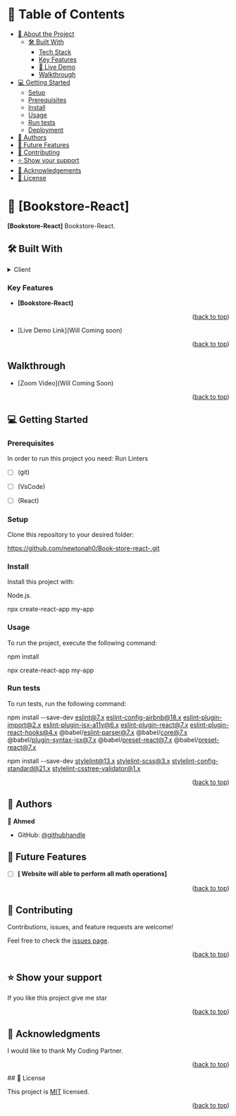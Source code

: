 <a name="readme-top"></a>

<div align="center">
  
</div>

# 📗 Table of Contents
- [📖 About the Project](#about-project)
  - [🛠 Built With](#built-with)
    - [Tech Stack](#tech-stack)
    - [Key Features](#key-features)
    - [🚀 Live Demo](#live-demo)
    - [ Walkthrough](#walkthrough)
- [💻 Getting Started](#getting-started)
  - [Setup](#setup)
  - [Prerequisites](#prerequisites)
  - [Install](#install)
  - [Usage](#usage)
  - [Run tests](#run-tests)
  - [Deployment](#deployment)
- [👥 Authors](#authors)
- [🔭 Future Features](#future-features)
- [🤝 Contributing](#contributing)
- [⭐️ Show your support](#support)
- [🙏 Acknowledgements](#acknowledgements)
- [📝 License](#license)

# 📖 [Bookstore-React] <a name="Bookstore-React"></a>



**[Bookstore-React]** Bookstore-React.

## 🛠 Built With <a name="&Css&Node.Js&React"></a>


<details>
  <summary>Client</summary>
  <ul>
    <li><a href="#">CSS</a></li>
    <li><a href="#">Node.js</a></li>
    <li><a href="#">REACT</a></li>
  </ul>
</details>


### Key Features <a name="Add list"></a>


- **[Bookstore-React]**

<p align="right">(<a href="#readme-top">back to top</a>)</p>

- [Live Demo Link](Will Coming soon)

<p align="right">(<a href="#readme-top">back to top</a>)</p>

## Walkthrough <a name="walkthrough"></a>

- [Zoom Video](Will Coming Soon)

<p align="right">(<a href="#readme-top">back to top</a>)</p>

## 💻 Getting Started <a name="start-project"></a>

### Prerequisites

In order to run this project you need: Run Linters
- [ ] (git)
- [ ] (VsCode)
- [ ] (React)


### Setup

Clone this repository to your desired folder:

https://github.com/newtonah0/Book-store-react-.git

### Install

Install this project with:


Node.js.

npx create-react-app my-app

### Usage

To run the project, execute the following command: 


npm install 

npx create-react-app my-app


### Run tests

To run tests, run the following command:


npm install --save-dev eslint@7.x eslint-config-airbnb@18.x eslint-plugin-import@2.x eslint-plugin-jsx-a11y@6.x eslint-plugin-react@7.x eslint-plugin-react-hooks@4.x @babel/eslint-parser@7.x @babel/core@7.x  @babel/plugin-syntax-jsx@7.x  @babel/preset-react@7.x @babel/preset-react@7.x

npm install --save-dev stylelint@13.x stylelint-scss@3.x stylelint-config-standard@21.x stylelint-csstree-validator@1.x

<p align="right">(<a href="#readme-top">back to top</a>)</p>



## 👥 Authors <a name="Ahmed"></a>


👤 **Ahmed**

- GitHub: [@githubhandle](https://github.com/newtonah0)


## 🔭 Future Features <a name="future-features"></a>

- [ ] **[ Website will able to perform all math operations]**

<p align="right">(<a href="#readme-top">back to top</a>)</p>


## 🤝 Contributing <a name="Microverse"></a>

Contributions, issues, and feature requests are welcome!

Feel free to check the [issues page](https://github.com/newtonah0/Book-store-react-/issues).

<p align="right">(<a href="#readme-top">back to top</a>)</p>

## ⭐️ Show your support <a name="support"></a>

If you like this project give me star

<p align="right">(<a href="#readme-top">back to top</a>)</p>

## 🙏 Acknowledgments <a name="acknowledgements"></a>

I would like to thank My Coding Partner.

<p align="right">(<a href="#readme-top">back to top</a>)</p>
## 📝 License <a name="license"></a>

This project is [MIT](MIT.md) licensed.

<p align="right">(<a href="#readme-top">back to top</a>)</p>

